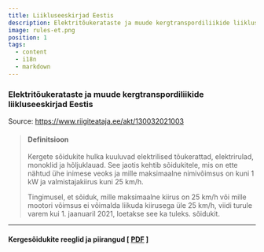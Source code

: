 ```yaml
---
title: Liikluseeskirjad Eestis
description: Elektritõukerataste ja muude kergtranspordiliikide liikluseeskirjad Eestis
image: rules-et.png
position: 1
tags:
  - content
  - i18n
  - markdown
---
```

### Elektritõukerataste ja muude kergtranspordiliikide liikluseeskirjad Eestis

Source: https://www.riigiteataja.ee/akt/130032021003

>#### Definitsioon
>
> Kergete sõidukite hulka kuuluvad elektrilised tõukerattad, elektrirulad, monoklid ja hõljuklauad. See jaotis kehtib sõidukitele, mis on ette nähtud ühe inimese veoks ja mille maksimaalne nimivõimsus on kuni 1 kW ja valmistajakiirus kuni 25 km/h.
> 
> Tingimusel, et sõiduk, mille maksimaalne kiirus on 25 km/h või mille mootori võimsus ei võimalda liikuda kiirusega üle 25 km/h, viidi turule varem kui 1. jaanuaril 2021, loetakse see ka tuleks. sõidukit.

***
#### Kergesõidukite reeglid ja piirangud [ [**PDF**](https://store.electrotallinn.ee/docs/rules.pdf) ]

<markdown-image class="w-150 mt-3 rounded" src="rules-et.png" alt="Liikluseeskirjad Eestis"></markdown-image>